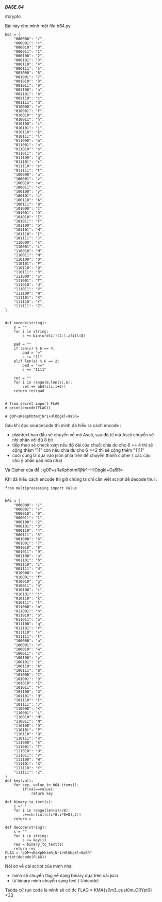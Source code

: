 ***BASE_64***

#crypto

Bài này cho mình một file b64.py 
~~~
b64 = {
    "000000": "/",
    "000001": "+",
    "000010": "0",
    "000011": "1",
    "000100": "2",
    "000101": "3",
    "000110": "4",
    "000111": "5",
    "001000": "6",
    "001001": "7",
    "001010": "8",
    "001011": "9",
    "001100": "a",
    "001101": "b",
    "001110": "c",
    "001111": "d",
    "010000": "e",
    "010001": "f",
    "010010": "g",
    "010011": "h",
    "010100": "i",
    "010101": "j",
    "010110": "k",
    "010111": "l",
    "011000": "m",
    "011001": "n",
    "011010": "o",
    "011011": "p",
    "011100": "q",
    "011101": "r",
    "011110": "s",
    "011111": "t",
    "100000": "u",
    "100001": "v",
    "100010": "w",
    "100011": "x",
    "100100": "y",
    "100101": "z",
    "100110": "A",
    "100111": "B",
    "101000": "C",
    "101001": "D",
    "101010": "E",
    "101011": "F",
    "101100": "G",
    "101101": "H",
    "101110": "I",
    "101111": "J",
    "110000": "K",
    "110001": "L",
    "110010": "M",
    "110011": "N",
    "110100": "O",
    "110101": "P",
    "110110": "Q",
    "110111": "R",
    "111000": "S",
    "111001": "T",
    "111010": "U",
    "111011": "V",
    "111100": "W",
    "111101": "X",
    "111110": "Y",
    "111111": "Z",
}


def encode(string):
    s = ""
    for i in string:
        s += bin(ord(i))[2:].zfill(8)
       
    pad = ""
    if len(s) % 6 == 4:
        pad = "="
        s += "11"
    elif len(s) % 6 == 2:
        pad = "=="
        s += "1111"
    
    ret = ""
    for i in range(0,len(s),6):
        ret += b64[s[i:i+6]]
    return ret+pad
    

# from secret import FLAG
# print(encode(FLAG))

# gOP+sRaKphbtmRjNr1+HlObgkl+Oa5R=
~~~
Sau khi đọc sourcecode thì mình đã hiểu ra cách encode :
   - plaintext ban đầu sẽ chuyển về mã Ascii, sau đó từ mã Ascii chuyển về nhị phân với đủ 8 bit
   - tiếp theo sẽ check xem nếu độ dài của chuỗi chia dư cho 6 == 4 thì sẽ cộng thêm "11" còn nếu chia dư cho 6 ==2 thì sẽ cộng thêm "1111"
   - cuối cùng là dựa vào json phía trên để chuyển thành cipher ( các cậu chú ý phần pad nữa nha)
   
Và Cipher của đề :  gOP+sRaKphbtmRjNr1+HlObgkl+Oa5R=

Khi đã hiểu cách encode thì giờ chúng ta chỉ cần viết script để decode thui :

~~~
from multiprocessing import Value


b64 = {
    "000000": "/",
    "000001": "+",
    "000010": "0",
    "000011": "1",
    "000100": "2",
    "000101": "3",
    "000110": "4",
    "000111": "5",
    "001000": "6",
    "001001": "7",
    "001010": "8",
    "001011": "9",
    "001100": "a",
    "001101": "b",
    "001110": "c",
    "001111": "d",
    "010000": "e",
    "010001": "f",
    "010010": "g",
    "010011": "h",
    "010100": "i",
    "010101": "j",
    "010110": "k",
    "010111": "l",
    "011000": "m",
    "011001": "n",
    "011010": "o",
    "011011": "p",
    "011100": "q",
    "011101": "r",
    "011110": "s",
    "011111": "t",
    "100000": "u",
    "100001": "v",
    "100010": "w",
    "100011": "x",
    "100100": "y",
    "100101": "z",
    "100110": "A",
    "100111": "B",
    "101000": "C",
    "101001": "D",
    "101010": "E",
    "101011": "F",
    "101100": "G",
    "101101": "H",
    "101110": "I",
    "101111": "J",
    "110000": "K",
    "110001": "L",
    "110010": "M",
    "110011": "N",
    "110100": "O",
    "110101": "P",
    "110110": "Q",
    "110111": "R",
    "111000": "S",
    "111001": "T",
    "111010": "U",
    "111011": "V",
    "111100": "W",
    "111101": "X",
    "111110": "Y",
    "111111": "Z",
}
def key(val):
    for key, value in b64.items():
        if(val==value):
            return key

def binary_to_text(s):
    c =" "
    for i in range(len(s)//8):
        c+=chr(int(s[i*8:i*8+8],2))   
    return c

def decode(string):
    s = ""
    for i in string:
        s += key(i)
    res = binary_to_text(s)
    return res 
FLAG = "gOP+sRaKphbtmRjNr1+HlObgkl+Oa5R"
print(decode(FLAG))
~~~
Nói sơ về cái script của mình nha:
  - mình sẽ chuyển flag về dạng binary dựa trên cái json
  - từ binary mình chuyển sang text ( Unicode)
  
Tadda cứ run code là mình sẽ có đc FLAG = KMA{s0m3_cust0m_CRYpt0}
<33
